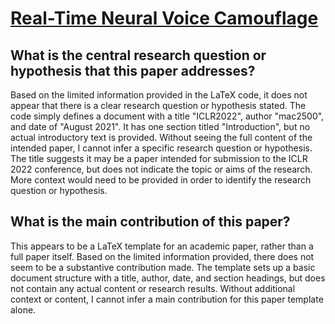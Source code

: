 # [Real-Time Neural Voice Camouflage](https://arxiv.org/abs/2112.07076v2)

## What is the central research question or hypothesis that this paper addresses?

 Based on the limited information provided in the LaTeX code, it does not appear that there is a clear research question or hypothesis stated. The code simply defines a document with a title "ICLR2022", author "mac2500", and date of "August 2021". It has one section titled "Introduction", but no actual introductory text is provided. Without seeing the full content of the intended paper, I cannot infer a specific research question or hypothesis. The title suggests it may be a paper intended for submission to the ICLR 2022 conference, but does not indicate the topic or aims of the research. More context would need to be provided in order to identify the research question or hypothesis.


## What is the main contribution of this paper?

 This appears to be a LaTeX template for an academic paper, rather than a full paper itself. Based on the limited information provided, there does not seem to be a substantive contribution made. The template sets up a basic document structure with a title, author, date, and section headings, but does not contain any actual content or research results. Without additional context or content, I cannot infer a main contribution for this paper template alone.
